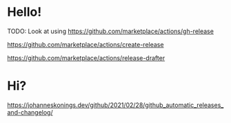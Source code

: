 # Hello!

TODO: Look at using https://github.com/marketplace/actions/gh-release

https://github.com/marketplace/actions/create-release

https://github.com/marketplace/actions/release-drafter

# Hi?
https://johanneskonings.dev/github/2021/02/28/github_automatic_releases_and-changelog/

